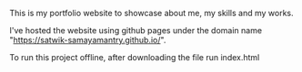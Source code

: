 This is my portfolio website to showcase about me, my skills and my works.

I've hosted the website using github pages under the domain name "https://satwik-samayamantry.github.io/".

To run this project offline, after downloading the file run index.html
